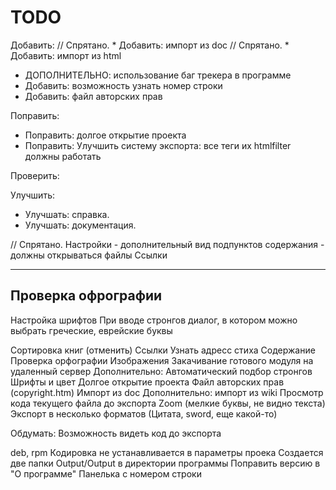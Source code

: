 TODO
====


Добавить:
// Спрятано. * Добавить: импорт из doc
// Спрятано. * Добавить: импорт из html
* ДОПОЛНИТЕЛЬНО: использование баг трекера в программе
* Добавить: возможность узнать номер строки
* Добавить: файл авторских прав

Поправить:
* Поправить: долгое открытие проекта
* Поправить: Улучшить систему экспорта: все теги их htmlfilter должны работать

Проверить:

Улучшить:
* Улучшать: справка.
* Улучшать: документация.

// Спрятано.  Настройки - дополнительный вид подпунктов содержания - должны открываться файлы
Ссылки

---
Проверка офрографии
----------
Настройка шрифтов
При вводе стронгов диалог, в котором можно выбрать греческие, еврейские буквы

Сортировка книг (отменить)
Ссылки
    Узнать адресс стиха
Содержание
Проверка орфографии
Изображения
Закачивание готового модуля на удаленный сервер
Дополнительно: Автоматический подбор стронгов
Шрифты и цвет
Долгое открытие проекта
Файл авторских прав (copyright.htm)
Импорт из doc
Дополнительно: импорт из wiki
Просмотр кода текущего файла до экспорта
Zoom (мелкие буквы, не видно текста)
Экспорт в несколько форматов (Цитата, sword, еще какой-то)

Обдумать: Возможность видеть код до экспорта

deb, rpm
Кодировка не устанавливается в параметры проека
Создается две папки Output/Output в директории программы
Поправить версию в "О программе"
Панелька с номером строки
